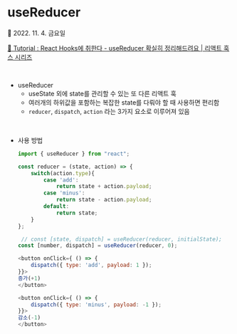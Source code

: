 # useReducer

📆 2022. 11. 4. 금요일

[📙 Tutorial : React Hooks에 취한다 - useReducer 확실히 정리해드려요 | 리액트 훅스 시리즈](https://youtu.be/tdORpiegLg0)

<br>

- useReducer
  - useState 외에 state를 관리할 수 있는 또 다른 리액트 훅
  - 여러개의 하위값을 포함하는 복잡한 state를 다뤄야 할 때 사용하면 편리함
  - `reducer`, `dispatch`, `action` 라는 3가지 요소로 이루어져 있음

<br>

- 사용 방법

  ```javascript
  import { useReducer } from "react";

  const reducer = (state, action) => {
      switch(action.type){
          case 'add':
              return state + action.payload;
          case 'minus':
              return state - action.payload;
          default:
              return state;
      }
  };

   // const [state, dispatch] = useReducer(reducer, initialState);
  const [number, dispatch] = useReducer(reducer, 0);

  <button onClick={ () => {
      dispatch({ type: 'add', payload: 1 });
  }}>
  증가(+1)
  </button>

  <button onClick={ () => {
      dispatch({ type: 'minus', payload: -1 });
  }}>
  감소(-1)
  </button>
  ```
